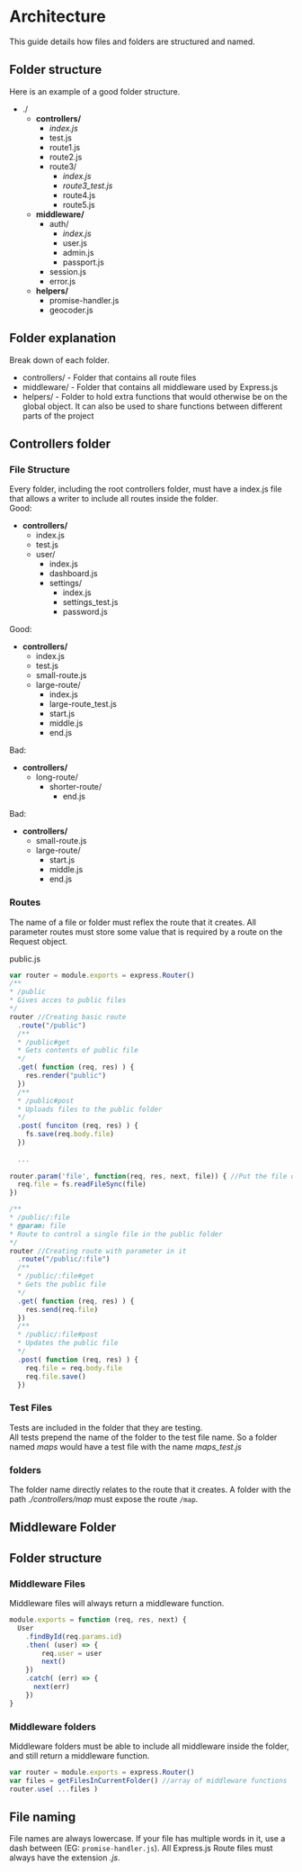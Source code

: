 # Architecture
This guide details how files and folders are structured and named.

## Folder structure
Here is an example of a good folder structure.
- ./
  - **controllers/**
     - _index.js_  
     - test.js
     - route1.js  
     - route2.js  
     - route3/  
       - _index.js_
       - _route3_test.js_
       - route4.js
       - route5.js
  - **middleware/**
    - auth/
      - _index.js_
      - user.js
      - admin.js
      - passport.js
    - session.js
    - error.js
  - **helpers/**  
    - promise-handler.js
    - geocoder.js

## Folder explanation
Break down of each folder.
- controllers/ - Folder that contains all route files
- middleware/ - Folder that contains all middleware used by Express.js
- helpers/ - Folder to hold extra functions that would otherwise be on the global object. It can also be used to share functions between different parts of the project

## Controllers folder

### File Structure
Every folder, including the root controllers folder, must have a index.js file that allows a writer to include all routes inside the folder.  
Good:  
- **controllers/**
  - index.js
  - test.js
  - user/
    - index.js
    - dashboard.js  
    - settings/
      - index.js
      - settings_test.js
      - password.js

Good:
- **controllers/**
  - index.js
  - test.js
  - small-route.js
  - large-route/
    - index.js
    - large-route_test.js
    - start.js
    - middle.js
    - end.js

Bad:
- **controllers/**
  - long-route/
    - shorter-route/
      - end.js

Bad:
- **controllers/**
  - small-route.js
  - large-route/
    - start.js
    - middle.js
    - end.js   

### Routes
The name of a file or folder must reflex the route that it creates.  All parameter routes must store some value that is required by a route on the Request object.

public.js
```Javascript
var router = module.exports = express.Router()
/**
* /public
* Gives acces to public files
*/
router //Creating basic route
  .route("/public")
  /**
  * /public#get
  * Gets contents of public file
  */
  .get( function (req, res) ) {
    res.render("public")
  })
  /**
  * /public#post
  * Uploads files to the public folder
  */
  .post( funciton (req, res) ) { 
    fs.save(req.body.file)
  })
  
  ...
  
router.param('file', function(req, res, next, file)) { //Put the file on the Request object
  req.file = fs.readFileSync(file)
})

/**
* /public/:file
* @param: file
* Route to control a single file in the public folder
*/
router //Creating route with parameter in it
  .route("/public/:file")
  /**
  * /public/:file#get
  * Gets the public file
  */
  .get( function (req, res) ) {
    res.send(req.file)
  })
  /**
  * /public/:file#post
  * Updates the public file
  */
  .post( function (req, res) ) {
    req.file = req.body.file
    req.file.save()
  })
```

### Test Files
Tests are included in the folder that they are testing.  
All tests prepend the name of the folder to the test file name. So a folder named _maps_ would have a test file with the name *maps_test.js*



### folders
The folder name directly relates to the route that it creates.  A folder with the path _./controllers/map_ must expose the route `/map`.

## Middleware Folder

## Folder structure

### Middleware Files
Middleware files will always return a middleware function.

```Javascript
module.exports = function (req, res, next) {
  User
    .findById(req.params.id)
    .then( (user) => {
        req.user = user
        next()  
    })
    .catch( (err) => {
      next(err)
    })
}
```
### Middleware folders
Middleware folders must be able to include all middleware inside the folder, and still return a middleware function.

```Javascript
var router = module.exports = express.Router()
var files = getFilesInCurrentFolder() //array of middleware functions
router.use( ...files )
```


## File naming
File names are always lowercase. If your file has multiple words in it, use a dash between (EG: `promise-handler.js`).
All Express.js Route files must always have the extension _.js_.  
